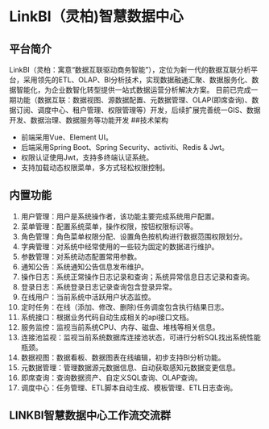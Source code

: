 # LinkBI（灵柏)智慧数据中心
## 平台简介
LinkBI（灵柏：寓意“数据互联驱动商务智能”），定位为新一代的数据互联分析平台，采用领先的ETL、OLAP、BI分析技术，实现数据融通汇聚、数据服务化、数据智能化，为企业数智化转型提供一站式数据运营分析解决方案。 目前已完成一期功能（数据互联：数据视图、源数据配置、元数据管理、OLAP(即席查询)、数据订阅、调度中心、租户管理、权限管理等）开发，后续扩展完善统一GIS、数据开发、数据治理、数据服务等功能开发
##技术架构
* 前端采用Vue、Element UI。
* 后端采用Spring Boot、Spring Security、activiti、Redis & Jwt。
* 权限认证使用Jwt，支持多终端认证系统。
* 支持加载动态权限菜单，多方式轻松权限控制。
## 内置功能
1.  用户管理：用户是系统操作者，该功能主要完成系统用户配置。
2.  菜单管理：配置系统菜单，操作权限，按钮权限标识等。
3.  角色管理：角色菜单权限分配、设置角色按机构进行数据范围权限划分。
4.  字典管理：对系统中经常使用的一些较为固定的数据进行维护。
5.  参数管理：对系统动态配置常用参数。
6.  通知公告：系统通知公告信息发布维护。
7.  操作日志：系统正常操作日志记录和查询；系统异常信息日志记录和查询。
8.  登录日志：系统登录日志记录查询包含登录异常。
9.  在线用户：当前系统中活跃用户状态监控。
10. 定时任务：在线（添加、修改、删除)任务调度包含执行结果日志。
11. 系统接口：根据业务代码自动生成相关的api接口文档。
12. 服务监控：监视当前系统CPU、内存、磁盘、堆栈等相关信息。
13. 连接池监视：监视当前系统数据库连接池状态，可进行分析SQL找出系统性能瓶颈。
14. 数据视图：数据看板、数据图表在线编辑，初步支持BI分析功能。
15. 元数据管理：管理数据源元数据信息、自动获取感知元数据变更信息。
16. 即席查询：查询数据资产、自定义SQL查询、OLAP查询。
17. 调度中心：任务管理、ETL脚本自动生成、模板管理、ETL日志查询。
## LINKBI智慧数据中心工作流交流群